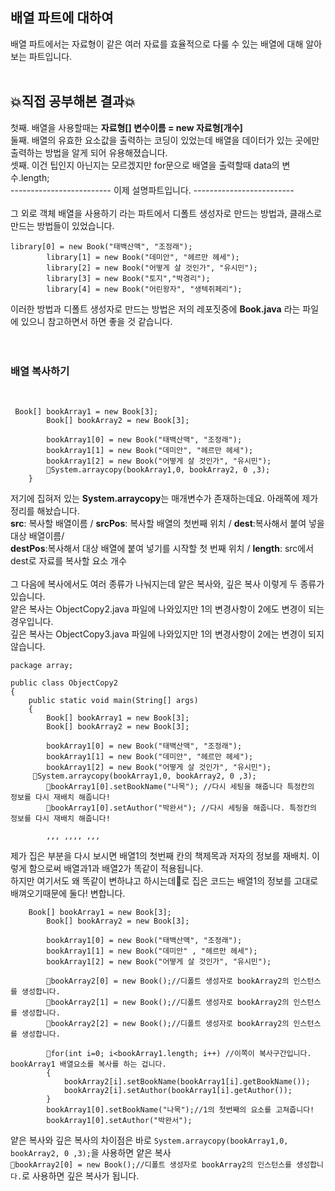 <h2>배열 파트에 대하여</h2>
배열 파트에서는 자료형이 같은 여러 자료를 효율적으로 다룰 수 있는 배열에 대해 알아보는 파트입니다.
<br>
<br>
<h2>💥직접 공부해본 결과💥</h2>

첫째. 배열을 사용할때는 **자료형[] 변수이름 = new 자료형[개수]** <br>
둘째. 배열의 유효한 요소값을 출력하는 코딩이 있었는데 배열을 데이터가 있는 곳에만 출력하는 방법을 알게 되어 유용해졌습니다.<br>
셋째. 이건 팁인지 아닌지는 모르겠지만 for문으로 배열을 출력할때 data의 변수.length;<br>
------------------------- 이제 설명파트입니다. ------------------------- <br><br>
그 외로 객체 배열을 사용하기 라는 파트에서 디폴트 생성자로 만드는 방법과, 클래스로 만드는 방법들이 있었습니다.<br>

```
library[0] = new Book("태백산맥", "조정래");
        library[1] = new Book("데미안", "헤르만 헤세");
        library[2] = new Book("어떻게 살 것인가", "유시민");
        library[3] = new Book("토지","박경리");
        library[4] = new Book("어린왕자", "생텍쥐페리");
```
이러한 방법과 디폴트 생성자로 만드는 방법은 저의 레포짓중에 **Book.java** 라는 파일에 있으니 참고하면서 하면 좋을 것 같습니다.<br>
<br>
<br>
<h3>배열 복사하기</h3><br>

```
 Book[] bookArray1 = new Book[3];
        Book[] bookArray2 = new Book[3];

        bookArray1[0] = new Book("태백산맥", "조정래");
        bookArray1[1] = new Book("데미안", "헤르만 헤세");
        bookArray1[2] = new Book("어떻게 살 것인가", "유시민");
        📌System.arraycopy(bookArray1,0, bookArray2, 0 ,3);
    }
```
저기에 집혀저 있는 **System.arraycopy**는 매개변수가 존재하는데요. 아래쪽에 제가 정리를 해놨습니다.<br>
**src**: 복사할 배열이름 / **srcPos**: 복사할 배열의 첫번째 위치 / **dest**:복사해서 붙여 넣을 대상 배열이름/<br>
**destPos**:복사해서 대상 배열에 붙여 넣기를 시작할 첫 번째 위치 / **length**: src에서 dest로 자료를 복사할 요소 개수<br>
<br>
그 다음에 복사에서도 여러 종류가 나눠지는데 얕은 복사와, 깊은 복사 이렇게 두 종류가 있습니다.<br>
얕은 복사는 ObjectCopy2.java 파일에 나와있지만 1의 변경사항이 2에도 변경이 되는 경우입니다.<br>
깊은 복사는 ObjectCopy3.java 파일에 나와있지만 1의 변경사항이 2에는 변경이 되지 않습니다.<br>

```
package array;

public class ObjectCopy2 
{
    public static void main(String[] args)
    {
        Book[] bookArray1 = new Book[3];
        Book[] bookArray2 = new Book[3];

        bookArray1[0] = new Book("태백산맥", "조정래");
        bookArray1[1] = new Book("데미안", "헤르만 헤세");
        bookArray1[2] = new Book("어떻게 살 것인가", "유시민");
     🤔System.arraycopy(bookArray1,0, bookArray2, 0 ,3);
        📌bookArray1[0].setBookName("나목"); //다시 세팅을 해줍니다 특정칸의 정보를 다시 재배치 해줍니다!
        📌bookArray1[0].setAuthor("박완서"); //다시 세팅을 해줍니다. 특정칸의 정보를 다시 재배치 해줍니다!

        ,,, ,,,, ,,,

```
제가 집은 부분을 다시 보시면 배열1의 첫번째 칸의 책제목과 저자의 정보를 재배치. 이렇게 함으로써 배열과1과 배열2가 똑같이 적용됩니다.<br>
하지만 여기서도 왜 똑같이 변하냐고 하시는데🤔로 집은 코드는 배열1의 정보를 고대로 배껴오기때문에 둘다! 변합니다.<br>

```
	Book[] bookArray1 = new Book[3];
        Book[] bookArray2 = new Book[3];

        bookArray1[0] = new Book("태백산맥", "조정래");
        bookArray1[1] = new Book("데미안" , "헤르만 헤세");
        bookArray1[2] = new Book("어떻게 살 것인가", "유시민");

        🤔bookArray2[0] = new Book();//디폴트 생성자로 bookArray2의 인스턴스를 생성합니다.
        🤔bookArray2[1] = new Book();//디폴트 생성자로 bookArray2의 인스턴스를 생성합니다.
        🤔bookArray2[2] = new Book();//디폴트 생성자로 bookArray2의 인스턴스를 생성합니다.

        📌for(int i=0; i<bookArray1.length; i++) //이쪽이 복사구간입니다. bookArray1 배열요소를 복사를 하는 겁니다.
        {
            bookArray2[i].setBookName(bookArray1[i].getBookName());
            bookArray2[i].setAuthor(bookArray1[i].getAuthor());
        }
        bookArray1[0].setBookName("나목");//1의 첫번째의 요소를 고쳐줍니다!
        bookArray1[0].setAuthor("박완서");
```
얕은 복사와 깊은 복사의 차이점은 바로 ``` System.arraycopy(bookArray1,0, bookArray2, 0 ,3); ```을 사용하면 얕은 복사<br>
``` 🤔bookArray2[0] = new Book();//디폴트 생성자로 bookArray2의 인스턴스를 생성합니다. ```로 사용하면 깊은 복사가 됩니다.<br>












